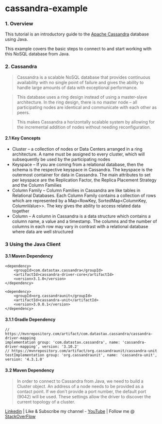 # cassandra-example

### 1. Overview
This tutorial is an introductory guide to the [Apache Cassandra](https://cassandra.apache.org/) database using Java.

This example covers the basic steps to connect to and start working with this NoSQL database from Java.

### 2. Cassandra
>Cassandra is a scalable NoSQL database that provides continuous availability with no single point of failure and gives the ability to handle large amounts of data with exceptional performance.

>This database uses a ring design instead of using a master-slave architecture. In the ring design, there is no master node – all participating nodes are identical and communicate with each other as peers.

>This makes Cassandra a horizontally scalable system by allowing for the incremental addition of nodes without needing reconfiguration.


#### 2.1 Key Concepts
 - Cluster – a collection of nodes or Data Centers arranged in a ring architecture. A name must be assigned to every cluster, which will subsequently be used by the participating nodes
 - Keyspace – If you are coming from a relational database, then the schema is the respective keyspace in Cassandra. The keyspace is the outermost container for data in Cassandra. The main attributes to set per keyspace are the Replication Factor, the Replica Placement Strategy and the Column Families
 - Column Family – Column Families in Cassandra are like tables in Relational Databases. Each Column Family contains a collection of rows which are represented by a Map<RowKey, SortedMap<ColumnKey, ColumnValue>>. The key gives the ability to access related data together
 - Column – A column in Cassandra is a data structure which contains a column name, a value and a timestamp. The columns and the number of columns in each row may vary in contrast with a relational database where data are well structured

### 3 Using the Java Client
#### 3.1 Maven Dependency
```
<dependency>
    <groupId>com.datastax.cassandra</groupId>
    <artifactId>cassandra-driver-core</artifactId>
    <version>3.1.0</version>
</dependency>

<dependency>
    <groupId>org.cassandraunit</groupId>
    <artifactId>cassandra-unit</artifactId>
    <version>3.0.0.1</version>
</dependency>
```
#### 3.1.1 Gradle Dependency
```
// https://mvnrepository.com/artifact/com.datastax.cassandra/cassandra-driver-mapping
implementation group: 'com.datastax.cassandra', name: 'cassandra-driver-mapping', version: '3.10.2'
// https://mvnrepository.com/artifact/org.cassandraunit/cassandra-unit
testImplementation group: 'org.cassandraunit', name: 'cassandra-unit', version: '4.3.1.0'

```
#### 3.2 Maven Dependency
> In order to connect to Cassandra from Java, we need to build a Cluster object.
> An address of a node needs to be provided as a contact point. If we don't provide a port number, the default port (9042) will be used.
> These settings allow the driver to discover the current topology of a cluster.


[Linkedin](https://www.linkedin.com/in/saurabhshcs/) | Like & Subscribe my channel - [YouTube](https://www.youtube.com/channel/UCSQqjPw7_tfx1Ie4yYHbcxQ?pbjreload=102) | Follow me @ [StackOverFlow](https://stackoverflow.com/users/10719720/saurabhshcs?tab=profile)


